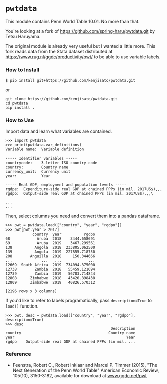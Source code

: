 # `pwtdata`

This module contains Penn World Table 10.01. No more than that.

You're looking at a fork of https://github.com/spring-haru/pwtdata.git by Tetsu Haruyama. 

The original module is already very useful but I wanted a little more. This fork reads data from the Stata dataset distributed at https://www.rug.nl/ggdc/productivity/pwt/ to be able to use variable labels.

### How to Install
```
$ pip install git+https://github.com/kenjisato/pwtdata.git
```
or
```
git clone https://github.com/kenjisato/pwtdata.git
cd pwtdata
pip install .
```

### How to Use

Import data and learn what variables are contained.

```
>>> import pwtdata
>>> print(pwtdata.var_definitions)
Variable name:  Variable definition

----- Identifier variables -----
countrycode:    3-letter ISO country code
country:        Country name
currency_unit:  Currency unit
year:           Year

----- Real GDP, employment and population levels -----
rgdpe:  Expenditure-side real GDP at chained PPPs (in mil. 2017US$),,,
rgdpo:  Output-side real GDP at chained PPPs (in mil. 2017US$),,,\

...
...
```

Then, select columns you need and convert them into a pandas dataframe.

```
>>> pwt = pwtdata.load(["country", "year", "rgdpo"])
>>> pwt[pwt.year > 2017]
            country  year          rgdpo
68            Aruba  2018    3444.658691
69            Aruba  2019    3467.299561
138          Angola  2018  233805.062500
139          Angola  2019  227855.718750
208        Anguilla  2018     150.344666
...             ...   ...            ...
12669  South Africa  2019  734094.375000
12738        Zambia  2018   55459.121094
12739        Zambia  2019   56783.714844
12808      Zimbabwe  2018   43420.898438
12809      Zimbabwe  2019   40826.570312

[2196 rows x 3 columns]
```

If you'd like to refer to labels programatically, pass `description=True` to `load()` function.

```
>>> pwt, desc = pwtdata.load(["country", "year", "rgdpo"], description=True)
>>> desc
                                               Description
country                                       Country name
year                                                  Year
rgdpo    Output-side real GDP at chained PPPs (in mil. ...
```

### Reference

- Feenstra, Robert C., Robert Inklaar and Marcel P. Timmer (2015), "The Next Generation of the Penn World Table" American Economic Review, 105(10), 3150-3182, available for download at www.ggdc.net/pwt
